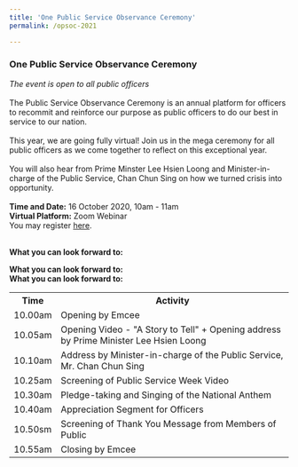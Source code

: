 ```yaml
---
title: 'One Public Service Observance Ceremony'
permalink: /opsoc-2021

---
```



### One Public Service Observance Ceremony<br>
<i>The event is open to all public officers </i><br>
<br>
The Public Service Observance Ceremony is an annual platform for officers to recommit and reinforce our purpose as public officers to do our best in service to our nation. 
<br><br>
This year, we are going fully virtual! Join us in the mega ceremony for all public officers as we come together to reflect on this exceptional year.
<br><br>
You will also hear from Prime Minster Lee Hsien Loong and Minister-in-charge of the Public Service, Chan Chun Sing on how we  turned crisis into opportunity.
<br>
<br>
**Time and Date:** 16 October 2020, 10am - 11am<br>
**Virtual Platform:** Zoom Webinar <br>
You may register <a href="https://gems.gevme.com/public-service-week-22695027">here</a>.<br> 

<br>
<b>What you can look forward to:</b><br>



<b>What you can look forward to:</b><br>
<b>What you can look forward to:</b><br>
<table>
  <tr>
    <th>
      Time
    </th>
    <th>
      Activity
    </th>
  </tr>
  <tr>
    <td>
      10.00am
    </td>
    <td>
      Opening by Emcee
    </td>
  </tr>
  <tr> 
    <td>
      10.05am
    </td>
    <td>
      Opening Video - "A Story to Tell" + Opening address by Prime Minister Lee Hsien Loong
    </td>
  </tr>
  <tr>
    <td>
      10.10am
    </td>
    <td>
      Address by Minister-in-charge of the Public Service, Mr. Chan Chun Sing
    </td>
  </tr>
  <tr>
    <td>
      10.25am
    </td>
    <td>
      Screening of Public Service Week Video
    </td>
  </tr>
  <tr>
    <td>
      10.30am
    </td>
    <td>
      Pledge-taking and Singing of the National Anthem
    </td>
  </tr>
  <tr>
    <td>
      10.40am
    </td>
    <td>
      Appreciation Segment for Officers
    </td>
  </tr>
  <tr>
    <td>
      10.50sm
    </td>
    <td>
      Screening of Thank You Message from Members of Public
    </td>
  </tr>
  <tr>
    <td>
      10.55am
    </td>
    <td>
      Closing by Emcee
    </td>
  </tr>
</table>
  
